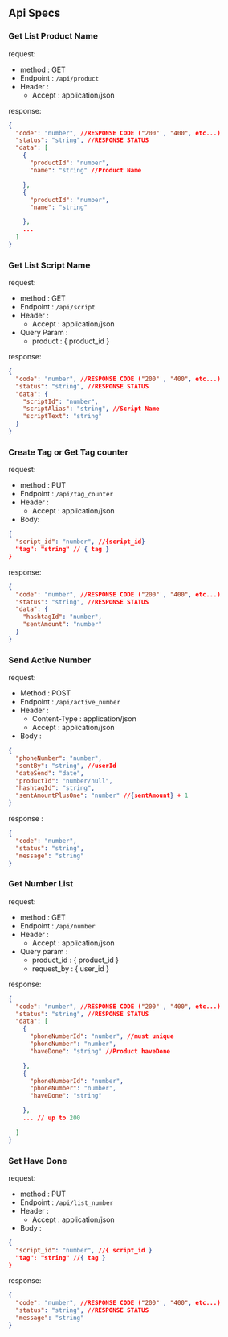 ## Api Specs

### Get List Product Name

request:

- method : GET
- Endpoint : `/api/product`
- Header :
  - Accept : application/json

response:

```json
{
  "code": "number", //RESPONSE CODE ("200" , "400", etc...)
  "status": "string", //RESPONSE STATUS
  "data": [
    {
      "productId": "number",
      "name": "string" //Product Name

    },
    {
      "productId": "number",
      "name": "string"

    },
    ...
  ]
}
```

### Get List Script Name

request:

- method : GET
- Endpoint : `/api/script`
- Header :
  - Accept : application/json
- Query Param :
  - product : { product_id }

response:

```json
{
  "code": "number", //RESPONSE CODE ("200" , "400", etc...)
  "status": "string", //RESPONSE STATUS
  "data": {
    "scriptId": "number",
    "scriptAlias": "string", //Script Name
    "scriptText": "string"
  }
}
```

### Create Tag or Get Tag counter

request:

- method : PUT
- Endpoint : `/api/tag_counter`
- Header :
  - Accept : application/json
- Body:

```json
{
  "script_id": "number", //{script_id}
  "tag": "string" // { tag }
}
```

response:

```json
{
  "code": "number", //RESPONSE CODE ("200" , "400", etc...)
  "status": "string", //RESPONSE STATUS
  "data": {
    "hashtagId": "number",
    "sentAmount": "number"
  }
}
```

### Send Active Number

request:

- Method : POST
- Endpoint : `/api/active_number`
- Header :
  - Content-Type : application/json
  - Accept : application/json
- Body :

```json
{
  "phoneNumber": "number",
  "sentBy": "string", //userId
  "dateSend": "date",
  "productId": "number/null",
  "hashtagId": "string",
  "sentAmountPlusOne": "number" //{sentAmount} + 1
}
```

response :

```json
{
  "code": "number",
  "status": "string",
  "message": "string"
}
```

### Get Number List

request:

- method : GET
- Endpoint : `/api/number`
- Header :
  - Accept : application/json
- Query param :
  - product_id : { product_id }
  - request_by : { user_id }

response:

```json
{
  "code": "number", //RESPONSE CODE ("200" , "400", etc...)
  "status": "string", //RESPONSE STATUS
  "data": [
    {
      "phoneNumberId": "number", //must unique
      "phoneNumber": "number",
      "haveDone": "string" //Product haveDone

    },
    {
      "phoneNumberId": "number",
      "phoneNumber": "number",
      "haveDone": "string"

    },
    ... // up to 200

  ]
}
```

### Set Have Done

request:

- method : PUT
- Endpoint : `/api/list_number`
- Header :
  - Accept : application/json
- Body :

```json
{
  "script_id": "number", //{ script_id }
  "tag": "string" //{ tag }
}
```

response:

```json
{
  "code": "number", //RESPONSE CODE ("200" , "400", etc...)
  "status": "string", //RESPONSE STATUS
  "message": "string"
}
```
